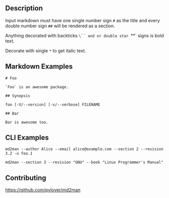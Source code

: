 
## Description

Input markdown must have one single number sign `#` as the title and every 
double number sign `##` will be rendered as a section.

Anything decorated with backticks `\`` and or double star `\*\*` signs is bold 
text.

Decorate with single `*` to get italic text.


## Markdown Examples

```
# Foo

`Foo` is an awesome package.

## Synopsis

foo [-V/--version] [-v/--verbose] FILENAME

## Bar

Bar is awesome too.

```

## CLI Examples

```
md2man --author Alice --email alice@example.com --section 2 --revision 3.2 -o foo.1
```

```
md2man --section 3 --revision "GNU" --book "Linux Programmer's Manual"
```


## Contributing

https://github.com/pylover/md2man
